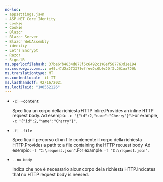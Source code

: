 ```yaml
---
no-loc:
- appsettings.json
- ASP.NET Core Identity
- cookie
- Cookie
- Blazor
- Blazor Server
- Blazor WebAssembly
- Identity
- Let's Encrypt
- Razor
- SignalR
ms.openlocfilehash: 37be6fb4834d878f5c6492c198ef587763d1e194
ms.sourcegitcommit: a49c47d5a573379effee5c6b6e36f5c302aa756b
ms.translationtype: MT
ms.contentlocale: it-IT
ms.lasthandoff: 02/16/2021
ms.locfileid: "100552126"
---
```

* `-c|--content`

  <span data-ttu-id="47184-101">Specifica un corpo della richiesta HTTP inline.</span><span class="sxs-lookup"><span data-stu-id="47184-101">Provides an inline HTTP request body.</span></span> <span data-ttu-id="47184-102">Ad esempio: `-c "{"id":2,"name":"Cherry"}"`.</span><span class="sxs-lookup"><span data-stu-id="47184-102">For example, `-c "{"id":2,"name":"Cherry"}"`.</span></span>

* `-f|--file`

  <span data-ttu-id="47184-103">Specifica il percorso di un file contenente il corpo della richiesta HTTP.</span><span class="sxs-lookup"><span data-stu-id="47184-103">Provides a path to a file containing the HTTP request body.</span></span> <span data-ttu-id="47184-104">Ad esempio: `-f "C:\request.json"`.</span><span class="sxs-lookup"><span data-stu-id="47184-104">For example, `-f "C:\request.json"`.</span></span>

* `--no-body`

  <span data-ttu-id="47184-105">Indica che non è necessario alcun corpo della richiesta HTTP.</span><span class="sxs-lookup"><span data-stu-id="47184-105">Indicates that no HTTP request body is needed.</span></span>
